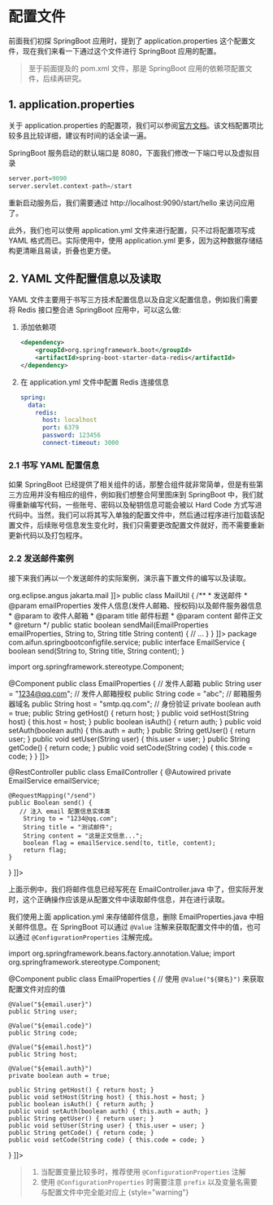 # 配置文件

<show-structure depth="3"/>

前面我们初探 SpringBoot 应用时，提到了 application.properties 这个配置文件，现在我们来看一下通过这个文件进行 SpringBoot 应用的配置。

> 至于前面提及的 pom.xml 文件，那是 SpringBoot 应用的依赖项配置文件，后续再研究。

## 1. application.properties

关于 application.properties 的配置项，我们可以参阅[官方文档](https://docs.spring.io/spring-boot/docs/current/reference/html/application-properties.html)。该文档配置项比较多且比较详细，建议有时间的话全读一遍。

SpringBoot 服务启动的默认端口是 8080，下面我们修改一下端口号以及虚拟目录

```Python
server.port=9090
server.servlet.context-path=/start
```

重新启动服务后，我们需要通过 http://localhost:9090/start/hello 来访问应用了。


此外，我们也可以使用 application.yml 文件来进行配置，只不过将配置项写成 YAML 格式而已。实际使用中，使用 application.yml 更多，因为这种数据存储结构更清晰且易读，折叠也更方便。


## 2. YAML 文件配置信息以及读取

YAML 文件主要用于书写三方技术配置信息以及自定义配置信息，例如我们需要将 Redis 接口整合进 SpringBoot 应用中，可以这么做:
1. 添加依赖项

    ```xml
    <dependency>
        <groupId>org.springframework.boot</groupId>
        <artifactId>spring-boot-starter-data-redis</artifactId>
    </dependency>
    ```

2. 在 application.yml 文件中配置 Redis 连接信息

    ```yaml
    spring:
      data:
        redis:
          host: localhost
          port: 6379
          password: 123456
          connect-timeout: 3000
    ```

### 2.1 书写 YAML 配置信息

如果 SpringBoot 已经提供了相关组件的话，那整合组件就非常简单，但是有些第三方应用并没有相应的组件，例如我们想整合阿里图床到 SpringBoot 中，我们就得重新编写代码，一些账号、密码以及秘钥信息可能会被以 Hard Code 方式写进代码中。当然，我们可以将其写入单独的配置文件中，然后通过程序进行加载该配置文件，后续账号信息发生变化时，我们只需要更改配置文件就好，而不需要重新更新代码以及打包程序。

<tabs>
<tab title="阿里云图床">
<code-block lang="python">
<![CDATA[
class AliYunUploadUtil {
    public static void upload(String objectName, String content) {
        String endpoint,
        String accessKeyId,
        String accessKeySecret,
        String bucketName
        OSS ossClient = new OSSClientBuilder().build(endpoint, accessKeyId, accessKeySecret);
        try {
            PutObjectRequest putObjectRequest = new PutObjectRequest(
                objectName, new ByteArrayInputStream(content.getBytes());
            PutObjectResult result = ossClient.putObject(putObjectRequest);
            System.out.println(result);
            );
        } catch (ClientException ce) {
            System.out.println(ce.getMessage());
        } finally {
            if (ossClient != null) {
                ossClient.shutdown();
            }
        }
    }
}
]]>
</code-block>
</tab>
<tab title="配置文件">
<code-block lang="yaml">
<![CDATA[
ali-yun:
    oss:
        endpoint: https://oss-cn-hangzhou.aliyuncs.com
        access-key-id: asd12ax12
        access-key-secret: zmlk123
        bucket-name: gcf
]]>
</code-block>
</tab>
</tabs>

### 2.2 发送邮件案例

接下来我们再以一个发送邮件的实际案例，演示喜下置文件的编写以及读取。


<tabs>
<tab title="pom.xml">
<code-block lang="xml">
<![CDATA[
<!-- 引入发送邮件组件 -->
<dependency>
    <groupId>org.eclipse.angus</groupId>
    <artifactId>jakarta.mail</artifactId>
</dependency>
]]>
</code-block>
</tab>
<tab title="MathUtil.java">
<code-block lang="java">
<![CDATA[
package com.aifun.springbootconfigfile.utils;
import com.aifun.springbootconfigfile.pojo.EmailProperties;
import jakarta.mail.*;
import jakarta.mail.internet.InternetAddress;
import jakarta.mail.internet.MimeMessage;
import java.util.Properties;

public class MailUtil {
    /**
     * 发送邮件
     * @param emailProperties 发件人信息(发件人邮箱、授权码)以及邮件服务器信息
     * @param to 收件人邮箱
     * @param title 邮件标题
     * @param content 邮件正文
     * @return
     */
    public static boolean sendMail(EmailProperties emailProperties, String to, String title String content) {
        // ...
    }
}
]]>
</code-block>
</tab>
<tab title="EmailService.java">
<code-block lang="java">
package com.aifun.springbootconfigfile.service;
public interface EmailService {
    boolean send(String to, String title, String content);
}
</code-block>
</tab>
<tab title="EmailServiceImpl.java">
<code-block lang="java">
<![CDATA[
package com.aifun.springbootconfigfile.service.impl;
import com.aifun.springbootconfigfile.service.EmailService;
import com.aifun.springbootconfigfile.utils.MailUtil;
import org.springframework.beans.factory.annotation.Autowired;
import org.springframework.stereotype.Service;

@Service
public class EmailServiceImpl implements EmailService {
    // 注入 Email 配置信息实体类
    @Autowired
    private EmailProperties emailProperties;
    public boolean send(String to, String title, String content) {
        System.out.println(emailProperties);
        boolean sendStatus = Mailutil.sendMail(emailProperties, to, title, content);
        return sendStatus;
    }
}
]]>
</code-block>
</tab>
<tab title="EmailProperties.java">
<code-block lang="java">
<![CDATA[
package com.aifun.springbootconfigfile.pojo;

import org.springframework.stereotype.Component;

@Component
public class EmailProperties {
    // 发件人邮箱
    public String user = "1234@qq.com";
    // 发件人邮箱授权
    public String code = "abc";
    // 邮箱服务器域名
    public String host = "smtp.qq.com";
    // 身份验证
    private boolean auth = true;
    public String getHost() { return host; }
    public void setHost(String host) { this.host = host; }
    public boolean isAuth() { return auth; }
    public void setAuth(boolean auth) { this.auth = auth; }
    public String getUser() { return user; }
    public void setUser(String user) { this.user = user; }
    public String getCode() { return code; }
    public void setCode(String code) { this.code = code; }
}
]]>
</code-block>
</tab>

<tab title="EmailController.java">
<code-block lang="java">
<![CDATA[
package com.aifun.springbootconfigfile.controller;
import com.aifun.springbootconfigfile.utils.MailUtil;
import org.springframework.beans.factory.annotation.Autowired;
import org.springframework.web.bind.annotation.RequestMapping;
import org.springframework.web.bind.annotation.RestController;

@RestController
public class EmailController {
    @Autowired
    private EmailService emailService;

    @RequestMapping("/send")
    public Boolean send() {
       // 注入 email 配置信息实体类
        String to = "1234@qq.com";
        String title = "测试邮件";
        String content = "这是正文信息...";
        boolean flag = emailService.send(to, title, content);
        return flag; 
    }
}
]]>
</code-block>
</tab>
</tabs>


上面示例中，我们将邮件信息已经写死在 EmailController.java 中了，但实际开发时，这个正确操作应该是从配置文件中读取邮件信息，并在进行读取。

<tabs>
<tab title="application.properties">
<code-block lang="python">
<![CDATA[
email.user=1234@qq.com
email.code=a1b2c3
email.host=smtp.qq.com
emai.auth=true
]]>
</code-block>
</tab>
<tab title="application.yml">
<code-block lang="python">
<![CDATA[
email:
    user: 1234@qq.com
    code: a1b2c3
    host: smtp.qq.com
    auth: true
]]>
</code-block>
</tab>
</tabs>


我们使用上面 application.yml 来存储邮件信息，删除 EmailProperties.java 中相关邮件信息。在 SpringBoot 可以通过 `@Value` 注解来获取配置文件中的值，也可以通过 `@ConfigurationProperties` 注解完成。

<tabs>
<tab title="EmailProperties.java">
<code-block lang="java">
<![CDATA[
package com.aifun.springbootconfigfile.pojo;

import org.springframework.beans.factory.annotation.Value;
import org.springframework.stereotype.Component;

@Component
public class EmailProperties {
    // 使用 `@Value("${键名}")` 来获取配置文件对应的值

    @Value("${email.user}")
    public String user;

    @Value("${email.code}")
    public String code;

    @Value("${email.host}")
    public String host;

    @Value("${email.auth}")
    private boolean auth = true;

    public String getHost() { return host; }
    public void setHost(String host) { this.host = host; }
    public boolean isAuth() { return auth; }
    public void setAuth(boolean auth) { this.auth = auth; }
    public String getUser() { return user; }
    public void setUser(String user) { this.user = user; }
    public String getCode() { return code; }
    public void setCode(String code) { this.code = code; }
}
]]>
</code-block>
</tab>
<tab title="@ConfigurationProperties">
<code-block lang="java">
<![CDATA[
package com.aifun.springbootconfigfile.pojo;

import org.springframework.boot.context.properties.ConfigurationProperties;
import org.springframework.stereotype.Component;

@Component
@ConfigurationProperties(prefix="email")
public class EmailProperties {
    public String user;
    public String code;
    public String host;
    private boolean auth = true;

    public String getHost() { return host; }
    public void setHost(String host) { this.host = host; }
    public boolean isAuth() { return auth; }
    public void setAuth(boolean auth) { this.auth = auth; }
    public String getUser() { return user; }
    public void setUser(String user) { this.user = user; }
    public String getCode() { return code; }
    public void setCode(String code) { this.code = code; }
}
]]>
</code-block>
</tab>
</tabs>


> 1. 当配置变量比较多时，推荐使用 `@ConfigurationProperties` 注解
> 2. 使用 `@ConfigurationProperties` 时需要注意 `prefix` 以及变量名需要与配置文件中完全能对应上
{style="warning"}


